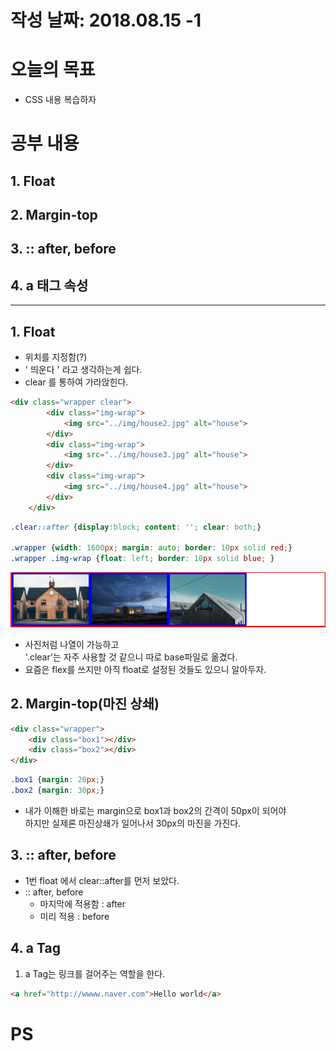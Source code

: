 # 작성 날짜: 2018.08.15 -1
# 오늘의 목표
+  CSS 내용 복습하자
# 공부 내용
## 1. Float
## 2. Margin-top
## 3. :: after, before
## 4. a 태그 속성
<hr>

## 1. Float
+ 위치를 지정함(?)
+ ' 띄운다 ' 라고 생각하는게 쉽다.
+ clear 를 통하여 가라앉힌다. 
```html
<div class="wrapper clear">
        <div class="img-wrap">
            <img src="../img/house2.jpg" alt="house">
        </div>
        <div class="img-wrap">
            <img src="../img/house3.jpg" alt="house">
        </div>
        <div class="img-wrap">
            <img src="../img/house4.jpg" alt="house">
        </div>
    </div>
```

```css
.clear::after {display:block; content: ''; clear: both;}

.wrapper {width: 1600px; margin: auto; border: 10px solid red;}
.wrapper .img-wrap {float: left; border: 10px solid blue; }
```
![Float예제](../float.jpg)
+ 사진처럼 나열이 가능하고 <br>'.clear'는 자주 사용할 것 같으니 따로 base파일로 옮겼다.
+ 요즘은 flex를 쓰지만 아직 float로 설정된 것들도 있으니 알아두자.

## 2. Margin-top(마진 상쇄) 
```html
<div class="wrapper">
	<div class="box1"></div>
	<div class="box2"></div>
</div>
```

```css
.box1 {margin: 20px;}
.box2 {margin: 30px;}
```
+ 내가 이해한 바로는 margin으로 box1과 box2의 간격이 50px이 되어야 <br>하지만 실제론 마진상쇄가 일어나서 30px의 마진을 가진다.

## 3. :: after, before
+ 1번 float 에서 clear::after를 먼저 보았다.
+ :: after, before
  + 마지막에 적용함 : after
  + 미리 적용 			: before

## 4. a Tag
1. a Tag는 링크를 걸어주는 역할을 한다.
```html
<a href="http://wwww.naver.com">Hello world</a>
```
# PS





